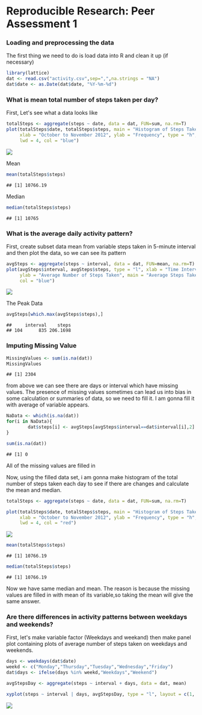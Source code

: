 
# Reproducible Research: Peer Assessment 1

### Loading and preprocessing the data

The first thing we need to do is load data into R and clean it up (if necessary)


```r
library(lattice)
dat <- read.csv("activity.csv",sep=",",na.strings = "NA")
dat$date <- as.Date(dat$date, "%Y-%m-%d")
```

### What is mean total number of steps taken per day?

First, Let's see what a data looks like

```r
totalSteps <- aggregate(steps ~ date, data = dat, FUN=sum, na.rm=T)
plot(totalSteps$date, totalSteps$steps, main = "Histogram of Steps Taken per day", 
     xlab = "October to November 2012", ylab = "Frequency", type = "h", 
     lwd = 4, col = "blue")
```

![](http://s20.postimg.org/pougivsot/plot1.png)

Mean

```r
mean(totalSteps$steps)
```

```
## [1] 10766.19
```

Median

```r
median(totalSteps$steps)
```

```
## [1] 10765
```

### What is the average daily activity pattern?

First, create subset data mean from variable steps taken in 5-minute interval and then plot the data, so we can see its pattern


```r
avgSteps <- aggregate(steps ~ interval, data = dat, FUN=mean, na.rm=T)
plot(avgSteps$interval, avgSteps$steps, type = "l", xlab = "Time Intervals (5 mnt)", 
     ylab = "Average Number of Steps Taken", main = "Average Steps Taken each 5 minute Intervals", 
     col = "blue")
```

![](http://s20.postimg.org/avfsy4kxp/plot2.png)

The Peak Data 

```r
avgSteps[which.max(avgSteps$steps),]
```

```
##     interval    steps
## 104      835 206.1698
```

### Imputing Missing Value


```r
MissingValues <- sum(is.na(dat))
MissingValues
```

```
## [1] 2304
```

from above we can see there are days or interval which have missing values. The presence of missing values sometimes can lead us into bias in some calculation or summaries of data, so we need to fill it. I am gonna fill it with average of variable appears.


```r
NaData <- which(is.na(dat))
for(i in NaData){
        dat$steps[i] <- avgSteps[avgSteps$interval==dat$interval[i],2]
}
```

```r
sum(is.na(dat))
```

```
## [1] 0
```
All of the missing values are filled in 

Now, using the filled data set, i am gonna make histogram of the total number of steps taken each day to see if there are changes and calculate the mean and median.


```r
totalSteps <- aggregate(steps ~ date, data = dat, FUN=sum, na.rm=T)

plot(totalSteps$date, totalSteps$steps, main = "Histogram of Steps Taken per day", 
     xlab = "October to November 2012", ylab = "Frequency", type = "h", 
     lwd = 4, col = "red")
```

![](http://s20.postimg.org/qi72bhypp/plot3.png)

```r
mean(totalSteps$steps)
```

```
## [1] 10766.19
```

```r
median(totalSteps$steps)
```

```
## [1] 10766.19
```
Now we have same median and mean. The reason is because the missing values are filled in with mean of its variable,so taking the mean will give the same answer.  

### Are there differences in activity patterns between weekdays and weekends?

First, let's make variable factor (Weekdays and weekand) then make panel plot containing plots of average number of steps taken on weekdays and weekends.


```r
days <- weekdays(dat$date)
weekd <- c("Monday","Thursday","Tuesday","Wednesday","Friday")
dat$days <- ifelse(days %in% weekd,"Weekdays","Weekend")

avgStepsDay <- aggregate(steps ~ interval + days, data = dat, mean)

xyplot(steps ~ interval | days, avgStepsDay, type = "l", layout = c(1, 2), xlab = "Interval", ylab = "Average Number of Steps")
```

![](http://s20.postimg.org/gaoiz3chp/plot4.png)

